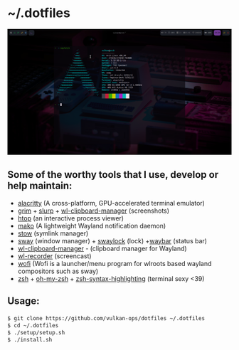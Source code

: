 # ~/.dotfiles

![screenshot](https://raw.githubusercontent.com/vulkan-ops/dotfiles/master/print.png)

## Some of the worthy tools that I use, develop or help maintain:

- [alacritty](https://github.com/alacritty/alacritty) (A cross-platform, GPU-accelerated terminal emulator)
- [grim](https://github.com/emersion/grim) + [slurp](https://github.com/emersion/slurp) + [wl-clipboard-manager](https://github.com/maximbaz/wl-clipboard-manager) (screenshots)
- [htop](https://github.com/htop-dev/htop) (an interactive process viewer)
- [mako](https://github.com/emersion/mako) (A lightweight Wayland notification daemon)
- [stow](https://www.gnu.org/software/stow/) (symlink manager)
- [sway](https://github.com/swaywm/sway) (window manager) + [swaylock](https://github.com/swaywm/swaylock) (lock) +[waybar](https://github.com/Alexays/Waybar) (status bar)
- [wl-clipboard-manager](https://github.com/maximbaz/wl-clipboard-manager) - (clipboard manager for Wayland)
- [wl-recorder](https://github.com/ammen99/wf-recorder) (screencast)
- [wofi](https://github.com/tsujp/wofi) (Wofi is a launcher/menu program for wlroots based wayland compositors such as sway)
- [zsh](https://www.zsh.org) + [oh-my-zsh](https://github.com/ohmyzsh/ohmyzsh) + [zsh-syntax-highlighting](https://github.com/zsh-users/zsh-syntax-highlighting) (terminal sexy <39)

## Usage:

```
$ git clone https://github.com/vulkan-ops/dotfiles ~/.dotfiles
$ cd ~/.dotfiles
$ ./setup/setup.sh
$ ./install.sh
```
